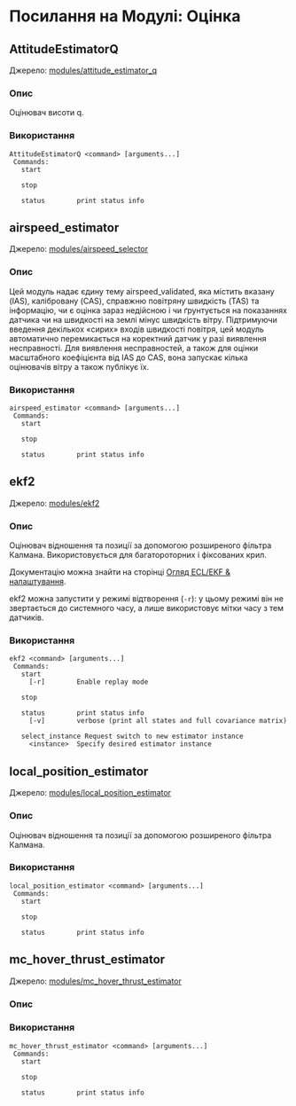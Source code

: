 # Посилання на Модулі: Оцінка

## AttitudeEstimatorQ
Джерело: [modules/attitude_estimator_q](https://github.com/PX4/PX4-Autopilot/tree/release/1.15/src/modules/attitude_estimator_q)


### Опис
Оцінювач висоти q.


<a id="AttitudeEstimatorQ_usage"></a>

### Використання
```
AttitudeEstimatorQ <command> [arguments...]
 Commands:
   start

   stop

   status        print status info
```
## airspeed_estimator
Джерело: [modules/airspeed_selector](https://github.com/PX4/PX4-Autopilot/tree/release/1.15/src/modules/airspeed_selector)


### Опис
Цей модуль надає єдину тему airspeed_validated, яка містить вказану (IAS), калібровану (CAS), справжню повітряну швидкість (TAS) та інформацію, чи є оцінка зараз недійсною і чи ґрунтується на показаннях датчика чи на швидкості на землі мінус швидкість вітру. Підтримуючи введення декількох «сирих» входів швидкості повітря, цей модуль автоматично перемикається на коректний датчик у разі виявлення несправності. Для виявлення несправностей, а також для оцінки масштабного коефіцієнта від IAS до CAS, вона запускає кілька оцінювачів вітру а також публікує їх.


<a id="airspeed_estimator_usage"></a>

### Використання
```
airspeed_estimator <command> [arguments...]
 Commands:
   start

   stop

   status        print status info
```
## ekf2
Джерело: [modules/ekf2](https://github.com/PX4/PX4-Autopilot/tree/release/1.15/src/modules/ekf2)


### Опис
Оцінювач відношення та позиції за допомогою розширеного фільтра Калмана. Використовується для багатороторних і фіксованих крил.

Документацію можна знайти на сторінці [Огляд ECL/EKF & налаштування](https://docs.px4.io/v1.15/en/advanced_config/tuning_the_ecl_ekf.html).

ekf2 можна запустити у режимі відтворення (`-r`): у цьому режимі він не звертається до системного часу, а лише використовує мітки часу з тем датчиків.


<a id="ekf2_usage"></a>

### Використання
```
ekf2 <command> [arguments...]
 Commands:
   start
     [-r]        Enable replay mode

   stop

   status        print status info
     [-v]        verbose (print all states and full covariance matrix)

   select_instance Request switch to new estimator instance
     <instance>  Specify desired estimator instance
```
## local_position_estimator
Джерело: [modules/local_position_estimator](https://github.com/PX4/PX4-Autopilot/tree/release/1.15/src/modules/local_position_estimator)


### Опис
Оцінювач відношення та позиції за допомогою розширеного фільтра Калмана.


<a id="local_position_estimator_usage"></a>

### Використання
```
local_position_estimator <command> [arguments...]
 Commands:
   start

   stop

   status        print status info
```
## mc_hover_thrust_estimator
Джерело: [modules/mc_hover_thrust_estimator](https://github.com/PX4/PX4-Autopilot/tree/release/1.15/src/modules/mc_hover_thrust_estimator)


### Опис


<a id="mc_hover_thrust_estimator_usage"></a>

### Використання
```
mc_hover_thrust_estimator <command> [arguments...]
 Commands:
   start

   stop

   status        print status info
```
